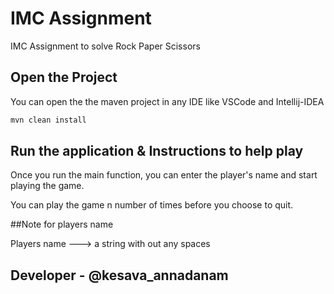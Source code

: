 # IMC Assignment

IMC Assignment to solve Rock Paper Scissors

## Open the Project

You can open the the maven project in any IDE like VSCode and Intellij-IDEA

```bash
mvn clean install
```

## Run the application & Instructions to help play

Once you run the main function, you can enter the player's name and start playing the game.

You can play the game n number of times before you choose to quit.

##Note for players name

Players name ---> a string with out any spaces

## Developer - @kesava_annadanam